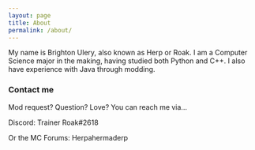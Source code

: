 ```yaml
---
layout: page
title: About
permalink: /about/
---
```


My name is Brighton Ulery, also known as Herp or Roak. I am a Computer Science major in the making, having studied
both Python and C++. I also have experience with Java through modding.

### Contact me
Mod request? Question? Love? You can reach me via...

Discord: Trainer Roak#2618

Or the MC Forums: Herpahermaderp